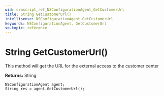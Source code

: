 ```yaml
---
uid: crmscript_ref_NSConfigurationAgent_GetCustomerUrl
title: String GetCustomerUrl()
intellisense: NSConfigurationAgent.GetCustomerUrl
keywords: NSConfigurationAgent, GetCustomerUrl
so.topic: reference
---
```


# String GetCustomerUrl()

This method will get the URL for the external access to the customer center

**Returns:** String

```crmscript
NSConfigurationAgent agent;
String res = agent.GetCustomerUrl();
```

